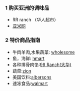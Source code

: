 ### 1 购买亚洲的调味品

- RR ranch （华人超市）
- [亚米网](https://www.yamibuy.com/cn/index.php)

### 2 特价商品指南

- 牛肉羊肉,水果蔬菜: [wholesome](https://goo.gl/maps/VTigMgyx6L52)
- 鱼，海鲜: [hmart](https://goo.gl/maps/j4icyLZN8c12)
- 各种排骨肉馅:[99 Ranch(大华)](https://goo.gl/maps/krh3VPzs37S2)
- 蔬菜:[zion](https://goo.gl/maps/QaVBU1jiyu42)
- 美国饮料:[albersons](https://goo.gl/maps/XEqrEXZbvt32)
- 速冻食品:[walmart](https://goo.gl/maps/3m5C19e45E82)



